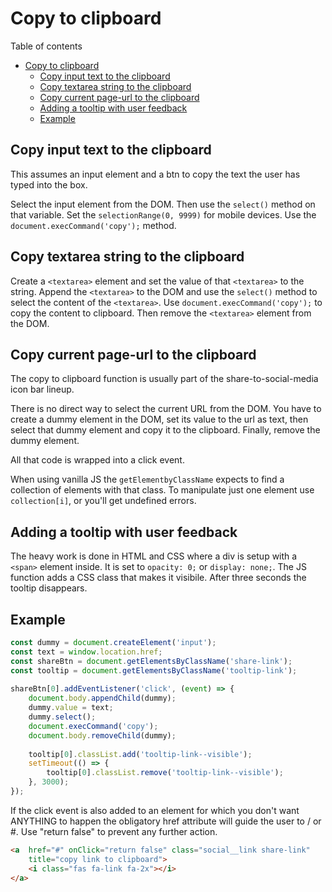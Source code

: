 # Copy to clipboard
Table of contents
- [Copy to clipboard](#copy-to-clipboard)
	- [Copy input text to the clipboard](#copy-input-text-to-the-clipboard)
	- [Copy textarea string to the clipboard](#copy-textarea-string-to-the-clipboard)
	- [Copy current page-url to the clipboard](#copy-current-page-url-to-the-clipboard)
	- [Adding a tooltip with user feedback](#adding-a-tooltip-with-user-feedback)
	- [Example](#example)

## Copy input text to the clipboard
This assumes an input element and a btn to copy the text the user has typed
into the box.

Select the input element from the DOM. Then use the `select()` method on that variable. Set the `selectionRange(0, 9999)` for mobile devices.
Use the `document.execCommand('copy');` method.


## Copy textarea string to the clipboard
Create a `<textarea>` element and set the value of that `<textarea>` to the string. Append the `<textarea>` to the DOM and use the `select()` method to select the content of the `<textarea>`.
Use `document.execCommand('copy');` to copy the content to clipboard. Then remove the `<textarea>` element from the DOM.

## Copy current page-url to the clipboard
The copy to clipboard function is usually part of the share-to-social-media icon bar lineup.

There is no direct way to select the current URL from the DOM. You have to 
create a dummy element in the DOM, set its value to the url as text, then 
select that dummy element and copy it to the clipboard. Finally, remove the
dummy element.

All that code is wrapped into a click event.

When using vanilla JS the `getElementbyClassName` expects to find a collection of elements with that class. To manipulate just one element use `collection[i]`, or you'll get undefined errors.

## Adding a tooltip with user feedback
The heavy work is done in HTML and CSS where a div is setup with a 
`<span>` element inside. It is set to `opacity: 0;` or `display: none;`. The
JS function adds a CSS class that makes it visibile. After three seconds
the tooltip disappears.

## Example
```Javascript
const dummy = document.createElement('input');
const text = window.location.href;
const shareBtn = document.getElementsByClassName('share-link');
const tooltip = document.getElementsByClassName('tooltip-link');
 	
shareBtn[0].addEventListener('click', (event) => {
	document.body.appendChild(dummy);
	dummy.value = text;
	dummy.select();
	document.execCommand('copy');
    document.body.removeChild(dummy);
    
    tooltip[0].classList.add('tooltip-link--visible');
    setTimeout(() => {
        tooltip[0].classList.remove('tooltip-link--visible');
    }, 3000);
});
``` 
If the click event is also added to an element for which you don't want ANYTHING to happen the obligatory href attribute will guide the user to / or #. Use "return false" to prevent any further action.
```HTML
<a  href="#" onClick="return false" class="social__link share-link" 
 	title="copy link to clipboard">
 	<i class="fas fa-link fa-2x"></i>
</a>